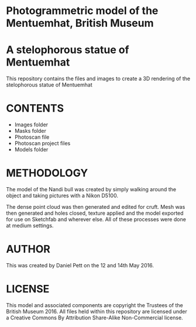 Photogrammetric model of the Mentuemhat, British Museum
=======================================================

A stelophorous statue of Mentuemhat
===================================

This repository contains the files and images to create a 3D rendering of the stelophorous statue of Mentuemhat

CONTENTS
========
* Images folder
* Masks folder
* Photoscan file
* Photoscan project files
* Models folder

METHODOLOGY
===========

The model of the Nandi bull was created by simply walking around the object and taking pictures with a Nikon D5100.

The dense point cloud was then generated and edited for cruft. Mesh was then generated and holes closed, texture applied and the model exported for use on Sketchfab and wherever else. All of these processes were done at medium
settings.

AUTHOR
======

This was created by Daniel Pett <dpett at britishmuseum dot org> on the 12 and 14th May 2016.

LICENSE
=======

This model and associated components are copyright the Trustees of the British Museum 2016. All files held within this repository are licensed under a Creative Commons By Attribution Share-Alike Non-Commercial license.


